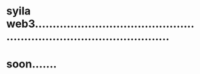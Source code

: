 # syila web3...........................................................................................
# soon.......
